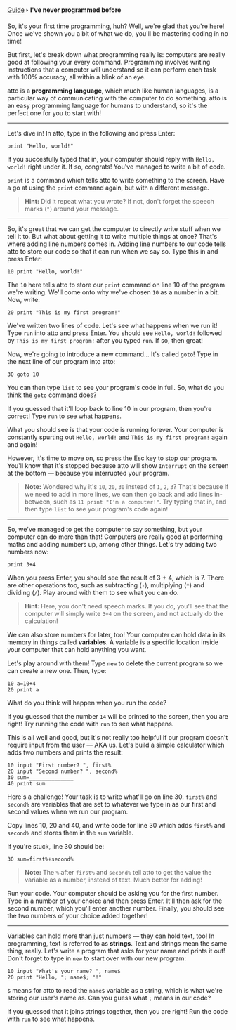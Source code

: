 [Guide](/index.md) 🢒 **I've never programmed before**

So, it's your first time programming, huh? Well, we're glad that you're here! Once we've shown you a bit of what we do, you'll be mastering coding in no time!

But first, let's break down what programming really is: computers are really good at following your every command. Programming involves writing instructions that a computer will understand so it can perform each task with 100% accuracy, all within a blink of an eye.

atto is a **programming language**, which much like human languages, is a particular way of communicating with the computer to do something. atto is an easy programming language for humans to understand, so it's the perfect one for you to start with!

---

Let's dive in! In atto, type in the following and press Enter:

```
print "Hello, world!"
```

If you succesfully typed that in, your computer should reply with `Hello, world!` right under it. If so, congrats! You've managed to write a bit of code.

`print` is a command which tells atto to write something to the screen. Have a go at using the `print` command again, but with a different message.

> **Hint:** Did it repeat what you wrote? If not, don't forget the speech marks (`"`) around your message.

---

So, it's great that we can get the computer to directly write stuff when we tell it to. But what about getting it to write multiple things at once? That's where adding line numbers comes in. Adding line numbers to our code tells atto to store our code so that it can run when we say so. Type this in and press Enter:

```
10 print "Hello, world!"
```

The `10` here tells atto to store our `print` command on line 10 of the program we're writing. We'll come onto why we've chosen `10` as a number in a bit. Now, write:

```
20 print "This is my first program!"
```

We've written two lines of code. Let's see what happens when we run it! Type `run` into atto and press Enter. You should see `Hello, world!` followed by `This is my first program!` after you typed `run`. If so, then great!

Now, we're going to introduce a new command... It's called `goto`! Type in the next line of our program into atto:

```
30 goto 10
```

You can then type `list` to see your program's code in full. So, what do you think the `goto` command does?

If you guessed that it'll loop back to line 10 in our program, then you're correct! Type `run` to see what happens.

What you should see is that your code is running forever. Your computer is constantly spurting out `Hello, world!` and `This is my first program!` again and again!

However, it's time to move on, so press the Esc key to stop our program. You'll know that it's stopped because atto will show `Interrupt` on the screen at the bottom — because you interrupted your program.

> **Note:** Wondered why it's `10`, `20`, `30` instead of `1`, `2`, `3`? That's because if we need to add in more lines, we can then go back and add lines in-between, such as `11 print "I'm a computer!"`. Try typing that in, and then type `list` to see your program's code again!

---

So, we've managed to get the computer to say something, but your computer can do more than that! Computers are really good at performing maths and adding numbers up, among other things. Let's try adding two numbers now:

```
print 3+4
```

When you press Enter, you should see the result of 3 + 4, which is 7. There are other operations too, such as subtracting (`-`), multiplying (`*`) and dividing (`/`). Play around with them to see what you can do.

> **Hint:** Here, you don't need speech marks. If you do, you'll see that the computer will simply write `3+4` on the screen, and not actually do the calculation!

We can also store numbers for later, too! Your computer can hold data in its memory in things called **variables**. A variable is a specific location inside your computer that can hold anything you want.

Let's play around with them! Type `new` to delete the current program so we can create a new one. Then, type:

```
10 a=10+4
20 print a
```

What do you think will happen when you run the code?

If you guessed that the number `14` will be printed to the screen, then you are right! Try running the code with `run` to see what happens.

This is all well and good, but it's not really too helpful if our program doesn't require input from the user — AKA us. Let's build a simple calculator which adds two numbers and prints the result:

```
10 input "First number? ", first%
20 input "Second number? ", second%
30 sum=______________
40 print sum
```

Here's a challenge! Your task is to write what'll go on line 30. `first%` and `second%` are variables that are set to whatever we type in as our first and second values when we run our program.

Copy lines 10, 20 and 40, and write code for line 30 which adds `first%` and `second%` and stores them in the `sum` variable.

If you're stuck, line 30 should be:

```
30 sum=first%+second%
```

> **Note:** The `%` after `first%` and `second%` tell atto to get the value the variable as a number, instead of text. Much better for adding!

Run your code. Your computer should be asking you for the first number. Type in a number of your choice and then press Enter. It'll then ask for the second number, which you'll enter another number. Finally, you should see the two numbers of your choice added together!

---

Variables can hold more than just numbers — they can hold text, too! In programming, text is referred to as **strings**. Text and strings mean the same thing, really. Let's write a program that asks for your name and prints it out! Don't forget to type in `new` to start over with our new program:

```
10 input "What's your name? ", name$
20 print "Hello, "; name$; "!"
```

`$` means for atto to read the `name$` variable as a string, which is what we're storing our user's name as. Can you guess what `;` means in our code?

If you guessed that it joins strings together, then you are right! Run the code with `run` to see what happens.